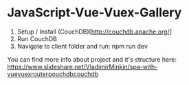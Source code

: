 # JavaScript-Vue-Vuex-Gallery

1. Setup / Install (CouchDB)[http://couchdb.apache.org/]
2. Run CouchDB
3. Navigate to client folder and run: npm run dev

You can find more info about project and it's structure here: 
https://www.slideshare.net/VladimirMinkin/spa-with-vuevuexrouterpouchdbcouchdb
